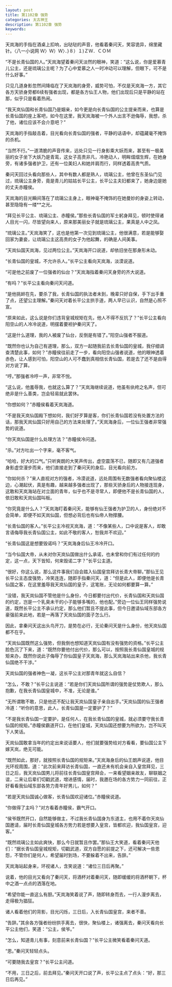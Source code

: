 ```yaml
---
layout: post
title: 第1102章 强势
categories: 太古神王
description: 第1102章 强势
keywords:
---
```


天岚海的手指在酒桌上扣响，出哒哒的声音，他看着秦问天，笑容诡异，绵里藏针。〈八一小说网 Ｗ〉Ｗ）Ｗ〉．}８）１)ＺＷ．ＣＯＭ

“不是长青仙国的人。”天岚海望着秦问天淡然的眼神，笑道：“这么说，你是爱慕青儿公主，还是琉璃公主呢？为了心中爱慕之人一时冲动可以理解，但眼下，可不是什么好事。”

只见几道身影忽然间降临在了天岚海的身旁，威势可怕，不仅是天岚海一方，其它各方天骄身旁都6续有强者出现，都是各方仙王人物，他们出现后只是平静的站在那，似乎只是看着热闹。

“我天岚仙国和长青仙国乃是姻亲，如今更是向长青仙国的公主提亲而来，也算是长青仙国的座上客吧，如今在这里，我天岚海被一个外人出言不逊侮辱，我想，杀了他，诸位应该不会介意吧？”

天岚海的手指敲击着，目光看向长青仙国的强者，平静的话语中，却蕴藏毫不掩饰的杀机。

“当然不行。”一道清脆的声音传来，远处只见一行身影乘大妖而来，甚至有一极美丽的女子坐下大妖乃是青鸾，这女子高贵非凡，冷艳动人，明眸熠熠生辉，在她身旁，有诸多强者护卫，还有一位美妇人和她并肩而行，同样透着高贵气质。

秦问天回过头看向那些人，其中有数人都是熟人，琉璃公主，他曾在东圣仙门见过，琉璃公主身旁，竟是青儿的姑姑长平公主，长平公主夫妇都来了，她身边是她的丈夫赤瞳侯。

天岚海的目光瞬间落在了琉璃公主身上，眼神毫不掩饰的在她曼妙的身姿上转动，甚至隐隐有一缕**之光。

“拜见长平公主、琉璃公主、赤瞳侯。”那些长青仙国的军士躬身拜见，顿时使得诸人目光一闪，尽皆望向来人，原来那美丽女子就是琉璃公主，果真是人中之凤。

“琉璃公主。”天岚海笑了，这也是他第一次见到琉璃公主，他很满意，若是能够娶回家为妻妾，让琉璃公主这高贵的女子为他起舞，的确是人间美事。

“天岚仙国天岚海，见过两位公主。”天岚海开口说道，却依旧坐在那身形未动。

“长青仙国的皇城，不允许杀人。”长平公主看向天岚海，淡漠说道。

“可是他之前废了一位强者的仙台？”天岚海指着秦问天身旁的齐大说道。

“有吗？”长平公主看向秦问天问道。

“是他挑衅在先，要杀了我，长青仙国的执法者未到，晚辈只好自保，手下出手重了点，还望公主理解。”秦问天对着长平公主拱手道，两人早已认识，自然是心照不宣。

“原来如此，这么说是你们违背皇城规矩在先，他人不得不反抗了？”长平公主看向阳空山的人冷冷说道，明摆着要袒护秦问天了。

“这是什么道理，我的人被废了仙台，反倒是有错了。”阳空山强者不服道。

“既然你也认为自己有道理，那么，双方一起随我前去长青仙国的皇城，我仔细调查清楚此事，如何？”赤瞳侯往前走了一步，看向阳空山强者说道，他的眼神透着赤色，让人感到可怕，阳空山的人可不蠢到真相信长青仙国，若是去了还不是由得对方说了算。

“哼。”那强者冷哼一声，非常不悦。

“这么说，他羞辱我，也就这么算了？”天岚海继续说道，他虽有纨绔之名声，但可绝非是什么善类，岂会轻易就此罢休。

“你想如何？”赤瞳侯看着天岚海道。

“不是我天岚仙国殿下想如何，我们好歹算是客，你们长青仙国若没有处置方法的话，那我天岚仙国只好用自己的方法来处理了。”天岚海身后，一位仙王强者非常强势的说道。

“你天岚仙国是什么处理方法？”赤瞳侯冷问道。

“杀。”对方吐出一个字来，毫不客气。

“哈哈，好大的口气。”只听爽朗的大笑声传出，虚空震荡不已，随即又有几道强者身影虚空漫步而来，他们直接走到了秦问天的身后，目光看向前方。

“你如何杀？”来人直视对方的强者，冷漠说道，远处周围有无数强者看向聚仙楼这边，心潮起伏，真是有趣，越来越多强者出现了，那些天骄身后的人物接连现身，这敢和天岚海站在对立面的青年，似乎也不是寻常人，即便他不是长青仙国的人，依旧敢和天岚仙国叫板。

“你究竟是什么人？”天岚海盯着秦问天，能够有仙王强者为护卫的人，身份绝对不会简单，即便不如天岚仙国，但想必背后也有仙帝人物撑腰。

“长青仙国的客人。”长平公主冷视天岚海，道：“不像某些人，口中说是客人，却敢言语侮辱我长青仙国公主，如此不敬的客人，恕我并不欢迎。”

“长青仙国这是想要毁诺吗？”天岚海身后仙王冷冷开口。

“当今仙国大帝，从未对你天岚仙国做出什么承诺，也未曾和你们有过任何的约定，这一点，天下皆知，何来毁诺二字？”长平公主道。

“很好，你这么说，那么这件事我们自会踏入仙国皇宫拜访长青大帝聊。”那仙王见长平公主态度强势，冷笑连连，随即手指秦问天，道：“但是此人，即便他是长青仙国之客，在这里羞辱我天岚仙国的皇子，这笔账，无论如何都要算一算。”

“没错，我天岚仙国不管他是什么身份，今日都要付出代价，长青仙国和天岚仙国的约定，岂是一个乳臭未干的小子能够多嘴的，他也配。”旁边一位仙王同样强势说道，既然长平公主不承认约定，那么他们暂且不提此事，但今日邀请仙域东部各方豪强前来此地，若是一再落了天岚仙国的面子怎么行。

因此，拿秦问天这出头鸟开刀，是势在必行，无论秦问天是什么身份，他天岚仙国都不在乎。

“天岚仙国既然这么强势，但我倒也想知道天岚仙国有没有强势的资格。”长平公主脸色沉了下来，道：“既然你要他付出代价，那么可以，按照我长青仙国皇城的规矩来办，既然你说此子侮辱了你仙国皇子天岚海，那么天岚海站出来杀他，我长青仙国绝不干涉。”

天岚仙国的强者神色一凝，这长平公主对那青年就这么自信？

“怎么，不敢？”长平公主说道：“若是你们天岚仙国所谓的强势是仗势欺人，那么抱歉，在我长青仙国皇城中，不准，无论是谁。”

“无所谓敢不敢，只是他还不配让我天岚仙国皇子亲自出手。”天岚仙国的仙王强者冷道：“听你的意思，此人，长青仙国是一定要护了？”

“不是我长青仙国一定要护，是任何人，在我长青仙国的皇城，就必须要守我长青仙国的规矩。”赤瞳侯霸道开口，在他们皇城，天岚仙国还想要为所欲为，岂不叫天下人笑话。

天岚仙国敢拿当年的约定出来说话要人，他们就要强势给对方看看，要仙国公主下嫁天岚，绝无可能。

“既然如此，那好，就按照长青仙国的规矩来。”天岚海身后的仙王朗声说道，他目光环视周围，道：“此次前来拜访长青仙国，一直还未有机会亲自入皇宫拜见，三日之后，我天岚仙国男儿将前往长青仙国皇宫拜会，一来看望姻亲故友，聊联姻之谊，二来让后辈们切戳武道，增进感情，届时，我邀在场的各方势力一同前往，正好看看我仙域东部各势力青年好男儿，如何？”

“若是天岚仙国诚心做客，长青仙国欢迎诸位。”赤瞳侯说道。

“你做得了主吗？”对方看着赤瞳侯，霸气开口。

“侯爷既然开口，自然能够做主，不过我长青仙国身为东道主，也用不着你天岚仙国邀请，届时长青仙国皇城各方势力若是想要入皇宫，皆都欢迎，我仙国皇宫，迎客。”

“既然琉璃公主如此爽快，那么今日就暂且作罢。”那仙王大笑道，看着秦问天他们：“据长青仙国皇城规矩，切戳武道，双方自愿的前提之下，还可解决一些恩怨，不管你们是何人，希望届时到场，不要躲着不出来，告辞。”

天岚海站起身来，环视诸人，含笑说道：“诸位三日后再聚。”

说着，他的目光又看向了秦问天，将酒杯对着秦问天，随即缓缓的将酒杯朝下，杯中之酒一点点的洒落在地。

“希望你能一直这么有胆。”天岚海笑着说了声，随即转身而去，一行人漫步离去，走得极为猖狂。

诸人看着他们的背影，目光闪烁，三日后，入长青仙国皇宫，来者不善。

“告辞。”其余各方强者纷纷拱手离去，很快，聚仙楼上，诸强离去，秦问天看向长平公主他们，笑道：“公主，侯爷。”

“怎么，知道青儿有事，刻意前来长青仙国？”长平公主微笑看着秦问天道。

“恩。”秦问天轻轻点头。

“可要随我去皇宫？”长平公主问道。

“不用，三日之后，前去拜见。”秦问天开口说了声，长平公主点了点头：“好，那三日后再见。”
